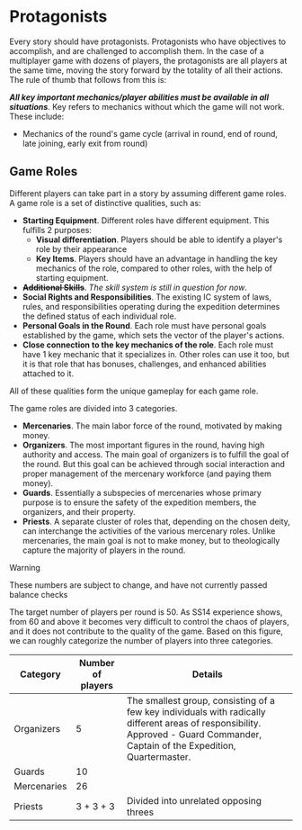 # Protagonists

Every story should have protagonists. Protagonists who have objectives to accomplish, and are challenged to accomplish them.
In the case of a multiplayer game with dozens of players, the protagonists are all players at the same time, moving the story forward by the totality of all their actions. The rule of thumb that follows from this is:

***All key important mechanics/player abilities must be available in all situations***. Key refers to mechanics without which the game will not work. These include:
- Mechanics of the round's game cycle (arrival in round, end of round, late joining, early exit from round)

## Game Roles

Different players can take part in a story by assuming different game roles. 
A game role is a set of distinctive qualities, such as:
- **Starting Equipment**. Different roles have different equipment. This fulfills 2 purposes:
  - **Visual differentiation**. Players should be able to identify a player's role by their appearance
  - **Key Items**. Players should have an advantage in handling the key mechanics of the role, compared to other roles, with the help of starting equipment.
- ~~**Additional Skills**~~. *The skill system is still in question for now*.
- **Social Rights and Responsibilities**. The existing IC system of laws, rules, and responsibilities operating during the expedition determines the defined status of each individual role.
- **Personal Goals in the Round**. Each role must have personal goals established by the game, which sets the vector of the player's actions. 
- **Close connection to the key mechanics of the role**. Each role must have 1 key mechanic that it specializes in. Other roles can use it too, but it is that role that has bonuses, challenges, and enhanced abilities attached to it.

All of these qualities form the unique gameplay for each game role.

The game roles are divided into 3 categories. 
- **Mercenaries**.  The main labor force of the round, motivated by making money.
- **Organizers**. The most important figures in the round, having high authority and access. The main goal of organizers is to fulfill the goal of the round. But this goal can be achieved through social interaction and proper management of the mercenary workforce (and paying them money). 
- **Guards**. Essentially a subspecies of mercenaries whose primary purpose is to ensure the safety of the expedition members, the organizers, and their property.
- **Priests**. A separate cluster of roles that, depending on the chosen deity, can interchange the activities of the various mercenary roles. Unlike mercenaries, the main goal is not to make money, but to theologically capture the majority of players in the round.

> [!WARNING]
> These numbers are subject to change, and have not currently passed balance checks

The target number of players per round is 50. As SS14 experience shows, from 60 and above it becomes very difficult to control the chaos of players, and it does not contribute to the quality of the game.
Based on this figure, we can roughly categorize the number of players into three categories.

| Category | Number of players | Details |
| ------------- | ------------- | ------------ |
| Organizers | 5 | The smallest group, consisting of a few key individuals with radically different areas of responsibility. Approved - Guard Commander, Captain of the Expedition, Quartermaster.
| Guards | 10 
| Mercenaries | 26 |
| Priests | 3 + 3 + 3 | Divided into unrelated opposing threes |